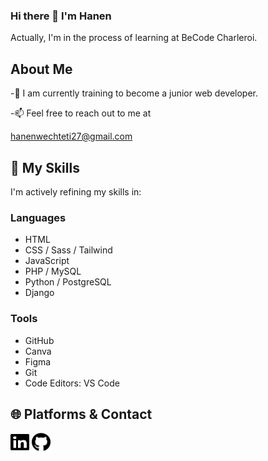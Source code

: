 ### Hi there 👋 I'm Hanen

Actually, I'm in the process of learning at BeCode Charleroi.

## About Me

-🌱 I am currently training to become a junior web developer.

-📫 Feel free to reach out to me at 

[hanenwechteti27@gmail.com](hanenwechteti27@gmail.com)


## 📌 My Skills
I'm actively refining my skills in:

### Languages
- HTML
- CSS / Sass / Tailwind
- JavaScript
- PHP / MySQL 
- Python / PostgreSQL
- Django

### Tools
- GitHub
- Canva
- Figma
- Git
- Code Editors: VS Code

## 🌐 Platforms & Contact

[<img src="linkedin.svg" width="30" height="30">](https://www.linkedin.com/in/hanen-wechteti-2542552a0/)  [<img src="github.svg" width="30" height="30">](https://github.com/Hanen-Wechteti)



<!--
**Hanen-Wechteti/Hanen-Wechteti** is a ✨ _special_ ✨ repository because its `README.md` (this file) appears on your GitHub profile.

Here are some ideas to get you started:

- 🔭 I’m currently working on ...
- 🌱 I’m currently learning ...
- 👯 I’m looking to collaborate on ...
- 🤔 I’m looking for help with ...
- 💬 Ask me about ...
- 📫 How to reach me: ...
- 😄 Pronouns: ...
- ⚡ Fun fact: ...
## 🔗 Connect with Me
Feel free to connect with me on [LinkedIn](#) to stay updated on my journey and explore potential collaborations.

-->



